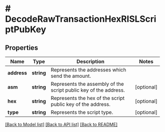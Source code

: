 # # DecodeRawTransactionHexRISLScriptPubKey

## Properties

Name | Type | Description | Notes
------------ | ------------- | ------------- | -------------
**address** | **string** | Represents the addresses which send the amount. |
**asm** | **string** | Represents the assembly of the script public key of the address. | [optional]
**hex** | **string** | Represents the hex of the script public key of the address. | [optional]
**type** | **string** | Represents the script type. | [optional]

[[Back to Model list]](../../README.md#models) [[Back to API list]](../../README.md#endpoints) [[Back to README]](../../README.md)
